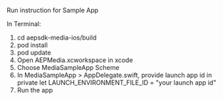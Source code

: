 Run instruction for Sample App

In Terminal:
1. cd aepsdk-media-ios/build
2. pod install 
3. pod update
4. Open AEPMedia.xcworkspace in xcode
5. Choose MediaSampleApp Scheme 
6. In MediaSampleApp > AppDelegate.swift, provide launch app id in 
   private let LAUNCH_ENVIRONMENT_FILE_ID = "your launch app id"
7. Run the app
